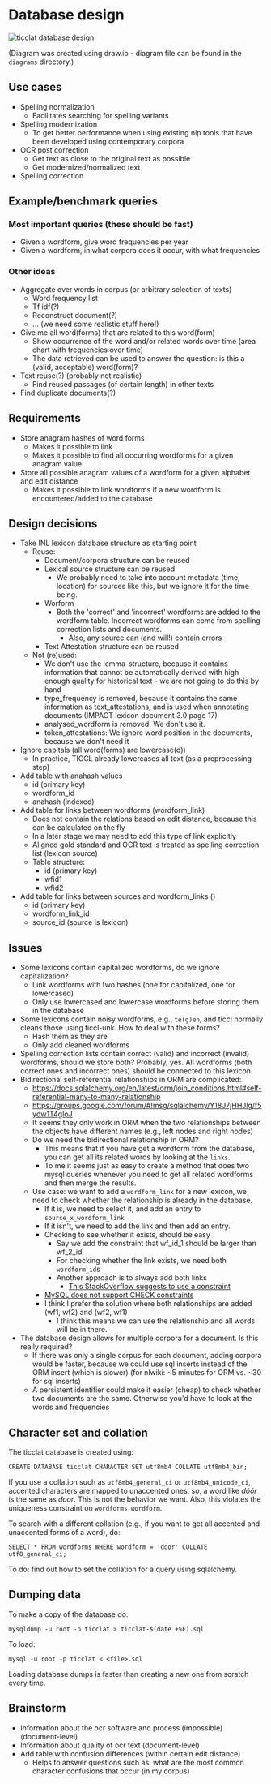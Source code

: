 # Database design

![ticclat database design](img/ticclat.png "ticclat database design")

(Diagram was created using draw.io - diagram file can be found in the `diagrams` directory.)

## Use cases

* Spelling normalization
	- Facilitates searching for spelling variants
* Spelling modernization
	- To get better performance when using existing nlp tools that have been
	  developed using contemporary corpora
* OCR post correction
	- Get text as close to the original text as possible
	- Get modernized/normalized text
* Spelling correction

## Example/benchmark queries

### Most important queries (these should be fast)

* Given a wordform, give word frequencies per year
* Given a wordform, in what corpora does it occur, with what frequencies

### Other ideas

* Aggregate over words in corpus (or arbitrary selection of texts)
	- Word frequency list
	- Tf idf(?)
	- Reconstruct document(?)
	- ... (we need some realistic stuff here!)
* Give me all word(forms) that are related to this word(form)
	- Show occurrence of the word and/or related words over time (area chart with frequencies over time)
	- The data retrieved can be used to answer the question: is this a (valid, acceptable) word(form)?
* Text reuse(?) (probably not realistic)
	- Find reused passages (of certain length) in other texts
* Find duplicate documents(?)

## Requirements

* Store anagram hashes of word forms
	- Makes it possible to link
	- Makes it possible to find all occurring wordforms for a given anagram value
* Store all possible anagram values of a wordform for a given alphabet and edit distance
	- Makes it possible to link wordforms if a new wordform is encountered/added to the database

## Design decisions

* Take INL lexicon database structure as starting point
	- Reuse:
		- Document/corpora structure can be reused
		- Lexical source structure can be reused
			- We probably need to take into account metadata (time, location) for sources like this, but we ignore it for the time being.
		- Worform
			- Both the 'correct' and 'incorrect' wordforms are added to the wordform table. Incorrect wordforms can come from spelling correction lists and documents.
				- Also, any source can (and will!) contain errors
		- Text Attestation structure can be reused
	- Not (re)used:
		- We don't use the lemma-structure, because it contains information that cannot be automatically derived with high enough quality for historical text - we are not going to do this by hand
		- type_frequency is removed, because it contains the same information as text_attestations, and is used when annotating documents (IMPACT lexicon document 3.0 page 17)
		- analysed_wordform is removed. We don't use it.
		- token_attestations: We ignore word position in the documents, because we don't need it
* Ignore capitals (all word(forms) are lowercase(d))
	- In practice, TICCL already lowercases all text (as a preprocessing step)
* Add table with anahash values
	- id (primary key)
	- wordform_id
	- anahash (indexed)
* Add table for links between wordforms (wordform_link)
	- Does not contain the relations based on edit distance, because this can be calculated on the fly
	- In a later stage we may need to add this type of link explicitly
	- Aligned gold standard and OCR text is treated as spelling correction list (lexicon source)
	- Table structure:
		- id (primary key)
		- wfid1
		- wfid2
* Add table for links between sources and wordform_links ()
	- id (primary key)
	- wordform_link_id
	- source_id (source is lexicon)

## Issues

* Some lexicons contain capitalized wordforms, do we ignore capitalization?
	- Link wordforms with two hashes (one for capitalized, one for lowercased)
	- Only use lowercased and lowercase wordforms before storing them in the database
* Some lexicons contain noisy wordforms, e.g., `te(g)en`, and ticcl normally cleans those using ticcl-unk. How to deal with these forms?
	- Hash them as they are
	- Only add cleaned wordforms
* Spelling correction lists contain correct (valid) and incorrect (invalid) wordforms, should we store both? Probably, yes. All wordforms (both correct ones and incorrect ones) should be connected to this lexicon.
* Bidirectional self-referential relationships in ORM are complicated:
	- https://docs.sqlalchemy.org/en/latest/orm/join_conditions.html#self-referential-many-to-many-relationship
	- https://groups.google.com/forum/#!msg/sqlalchemy/Y18J7jHHJlg/f5ydw1T4gloJ
	- It seems they only work in ORM when the two relationships between the objects have different names (e.g., left nodes and right nodes)
	- Do we need the bidirectional relationship in ORM?
		- This means that if you have get a wordform from the database, you can get all its related words by looking at the `links`.
		- To me it seems just as easy to create a method that does two mysql queries whenever you need to get all related wordforms and then merge the results.
	- Use case: we want to add a `wordform_link` for a new lexicon, we need to check whether the relationship is already in the database.
		- If it is, we need to select it, and add an entry to `source_x_wordform_link`
		- If it isn't, we need to add the link and then add an entry.
		- Checking to see whether it exists, should be easy
			- Say we add the constraint that wf_id_1 should be larger than wf_2_id
			- For checking whether the link exists, we need both `wordform_id`s
			- Another approach is to always add both links
				- [This StackOverflow suggests to use a constraint](https://stackoverflow.com/questions/10807900/how-to-store-bidirectional-relationships-in-a-rdbms-like-mysql)
		- [MySQL does not support CHECK constraints](https://stackoverflow.com/questions/2115497/check-constraint-in-mysql-is-not-working)
		- I think I prefer the solution where both relationships are added (wf1, wf2) and (wf2, wf1)
			- I think this means we can use the relationship and all words will be in there.
* The database design allows for multiple corpora for a document. Is this really required?
	- If there was only a single corpus for each document, adding corpora would be faster, because we could use sql inserts instead of the ORM insert (which is slower) (for nlwiki: ~5 minutes for ORM vs. ~30 for sql inserts)
	- A persistent identifier could make it easier (cheap) to check whether two documents are the same. Otherwise you'd have to look at the words and frequencies

## Character set and collation

The ticclat database is created using:

```
CREATE DATABASE ticclat CHARACTER SET utf8mb4 COLLATE utf8mb4_bin;
```

If you use a collation such as `utf8mb4_general_ci` or `utf8mb4_unicode_ci`,
accented characters are mapped to unaccented ones, so, a word like _dóór_ is the
same as _door_. This is not the behavior we want. Also, this violates the uniqueness
constraint on `wordforms.wordform`.

To search with a different collation (e.g., if you want to get all accented and
unaccented forms of a word), do:

```
SELECT * FROM wordforms WHERE wordform = 'door' COLLATE utf8_general_ci;
```

To do: find out how to set the collation for a query using sqlalchemy.

## Dumping data

To make a copy of the database do:

```
mysqldump -u root -p ticclat > ticclat-$(date +%F).sql
```

To load:

```
mysql -u root -p ticclat < <file>.sql
```

Loading database dumps is faster than creating a new one from scratch every time.

## Brainstorm

* Information about the ocr software and process (impossible) (document-level)
* Information about quality of ocr text (document-level)
* Add table with confusion differences (within certain edit distance)
	- Helps to answer questions such as: what are the most common character confusions that occur (in my corpus)
